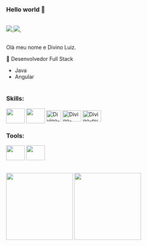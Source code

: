  
  
 
  
 
### Hello world 👋
 <br> 

<div>
  <a href="mailto:divinoluizdev@outlook.com">
    <img src="https://img.shields.io/badge/Microsoft_Outlook-0078D4?style=for-the-badge&logo=microsoft-outlook&logoColor=whit" target="_blank">
  </a>
  <a href="https://www.linkedin.com/in/divino-luiz/" target="blank">
    <img src="https://img.shields.io/badge/-LinkedIn-%230077B5?style=for-the-badge&logo=linkedin&logoColor=white" target="_blank">
  </a>
  <a href="https://divinoluiz.netlify.app/" target="blank">
    <img src="https://img.shields.io/badge/Portfolio-%23000000.svg?style=for-the-badge&logo=firefox&logoColor=#FF7139" alt="" />
  </a>
</div <br><br>

 

Olá meu nome e  Divino Luiz.

 
 🌱 Desenvolvedor Full Stack 
 - Java 
 - Angular
 <br><br>

 
 
<div>
  
  ### Skills:
   
   <img align="center"    height="40" width="50" src="https://cdn.jsdelivr.net/gh/devicons/devicon/icons/java/java-original.svg" /> 
    
   <img align="center"    height="40" width="50" src="https://cdn.jsdelivr.net/gh/devicons/devicon/icons/javascript/javascript-plain.svg" />
  <img align="center" alt=" Divino-TS" height="30" width="40" src="https://cdn.jsdelivr.net/gh/devicons/devicon/icons/typescript/typescript-original.svg"> 
  
<!--    <img align="center"    height="40" width="50" src="https://cdn.jsdelivr.net/gh/devicons/devicon/icons/css3/css3-original-wordmark.svg"/>
   <img align="center"   height="40" width="50" src="https://cdn.jsdelivr.net/gh/devicons/devicon/icons/html5/html5-original-wordmark.svg"/> -->
        
  <img align="center" alt="Divino-Node" height="30" width="50" src="https://cdn.jsdelivr.net/gh/devicons/devicon/icons/nodejs/nodejs-original.svg">
 <img align="center" alt="Divino-py" height="30"  width="50" src="https://cdn.jsdelivr.net/gh/devicons/devicon/icons/python/python-original.svg">  
  
   
   ### Tools:
   <img align="center"    height="40" width="50" src="https://cdn.jsdelivr.net/gh/devicons/devicon/icons/mysql/mysql-original.svg" />    
   <img align="center"    height="40" width="50" src="https://cdn.jsdelivr.net/gh/devicons/devicon/icons/postgresql/postgresql-original.svg" />


</div>
  <br><br> 
  
<div>
    <img height="180em" src="https://github-readme-stats.vercel.app/api?username=DivinoLuizdev&show_icons=true&theme=dark">
 
  <img height="180em" src="https://github-readme-stats.vercel.app/api/top-langs/?username=NelsoonMendees&layout=compact&langs_count=16&theme=dark"/>
</div>
 

 
 
 
